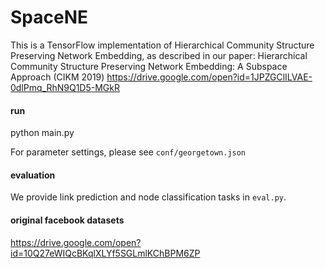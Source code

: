 # SpaceNE

This is a TensorFlow implementation of Hierarchical Community Structure Preserving Network Embedding, as described in our paper:
Hierarchical Community Structure Preserving Network Embedding: A Subspace Approach (CIKM 2019) 
https://drive.google.com/open?id=1JPZGClILVAE-0dlPmq_RhN9Q1D5-MGkR



#### run
python main.py

For parameter settings, please see `conf/georgetown.json`

#### evaluation

We provide link prediction and node classification tasks in `eval.py`.

#### original facebook datasets
https://drive.google.com/open?id=10Q27eWIQcBKqlXLYf5SGLmlKChBPM6ZP